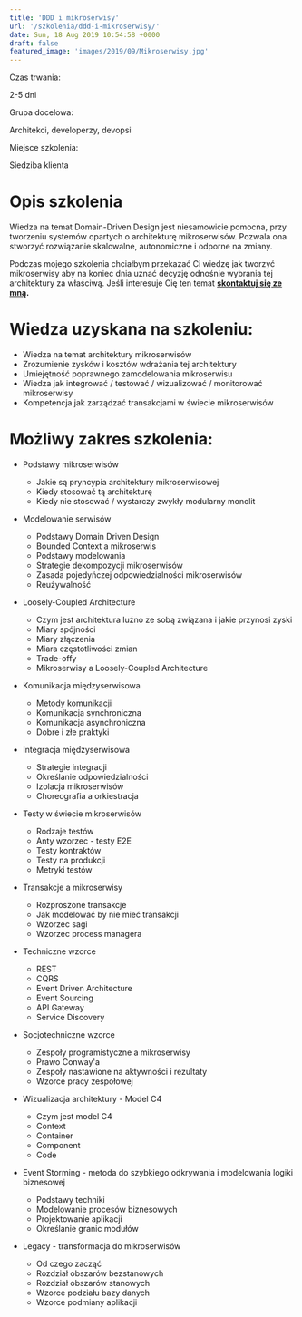 ```yaml
---
title: 'DDD i mikroserwisy'
url: '/szkolenia/ddd-i-mikroserwisy/'
date: Sun, 18 Aug 2019 10:54:58 +0000
draft: false
featured_image: 'images/2019/09/Mikroserwisy.jpg'
---
```


Czas trwania:

2-5 dni

Grupa docelowa:

Architekci, developerzy, devopsi

Miejsce szkolenia:

Siedziba klienta

Opis szkolenia
==============

Wiedza na temat Domain-Driven Design jest niesamowicie pomocna, przy tworzeniu systemów opartych o architekturę mikroserwisów. Pozwala ona stworzyć rozwiązanie skalowalne, autonomiczne i odporne na zmiany.

Podczas mojego szkolenia chciałbym przekazać Ci wiedzę jak tworzyć mikroserwisy aby na koniec dnia uznać decyzję odnośnie wybrania tej architektury za właściwą. Jeśli interesuje Cię ten temat **[skontaktuj się ze mną](/kontakt).**

Wiedza uzyskana na szkoleniu:
=============================

 *   Wiedza na temat architektury mikroserwisów
 *   Zrozumienie zysków i kosztów wdrażania tej architektury
 *   Umiejętność poprawnego zamodelowania mikroserwisu
 *   Wiedza jak integrować / testować / wizualizować / monitorować mikroserwisy
 *   Kompetencja jak zarządzać transakcjami w świecie mikroserwisów

Możliwy zakres szkolenia:
=========================

 *   Podstawy mikroserwisów
    
     *   Jakie są pryncypia architektury mikroserwisowej
     *   Kiedy stosować tą architekturę
     *   Kiedy nie stosować / wystarczy zwykły modularny monolit
    
 *   Modelowanie serwisów
    
     *   Podstawy Domain Driven Design
     *   Bounded Context a mikroserwis
     *   Podstawy modelowania
     *   Strategie dekompozycji mikroserwisów
     *   Zasada pojedyńczej odpowiedzialności mikroserwisów
     *   Reużywalność
    
 *   Loosely-Coupled Architecture
    
     *   Czym jest architektura luźno ze sobą związana i jakie przynosi zyski
     *   Miary spójności
     *   Miary złączenia
     *   Miara częstotliwości zmian
     *   Trade-offy
     *   Mikroserwisy a Loosely-Coupled Architecture
    
 *   Komunikacja międzyserwisowa
    
     *   Metody komunikacji
     *   Komunikacja synchroniczna
     *   Komunikacja asynchroniczna
     *   Dobre i złe praktyki
    
 *   Integracja międzyserwisowa
    
     *   Strategie integracji
     *   Określanie odpowiedzialności
     *   Izolacja mikroserwisów
     *   Choreografia a orkiestracja
    
 *   Testy w świecie mikroserwisów
    
     *   Rodzaje testów
     *   Anty wzorzec - testy E2E
     *   Testy kontraktów
     *   Testy na produkcji
     *   Metryki testów
    
 *   Transakcje a mikroserwisy
    
     *   Rozproszone transakcje
     *   Jak modelować by nie mieć transakcji
     *   Wzorzec sagi
     *   Wzorzec process managera
    
 *   Techniczne wzorce
    
     *   REST
     *   CQRS
     *   Event Driven Architecture
     *   Event Sourcing
     *   API Gateway
     *   Service Discovery
    
 *   Socjotechniczne wzorce
    
     *   Zespoły programistyczne a mikroserwisy
     *   Prawo Conway'a
     *   Zespoły nastawione na aktywności i rezultaty
     *   Wzorce pracy zespołowej
    
 *   Wizualizacja architektury - Model C4
    
     *   Czym jest model C4
     *   Context
     *   Container
     *   Component
     *   Code
    
 *   Event Storming - metoda do szybkiego odkrywania i modelowania logiki biznesowej
    
     *   Podstawy techniki
     *   Modelowanie procesów biznesowych
     *   Projektowanie aplikacji
     *   Określanie granic modułów
    
 *   Legacy - transformacja do mikroserwisów
    
     *   Od czego zacząć
     *   Rozdział obszarów bezstanowych
     *   Rozdział obszarów stanowych
     *   Wzorce podziału bazy danych
     *   Wzorce podmiany aplikacji